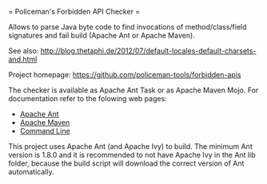 = Policeman's Forbidden API Checker =

Allows to parse Java byte code to find invocations of method/class/field
signatures and fail build (Apache Ant or Apache Maven).

See also:
http://blog.thetaphi.de/2012/07/default-locales-default-charsets-and.html

Project homepage:
https://github.com/policeman-tools/forbidden-apis

The checker is available as Apache Ant Task or as Apache Maven Mojo. For
documentation refer to the folowing web pages:

  * [Apache Ant](https://github.com/policeman-tools/forbidden-apis/wiki/AntUsage)
  * [Apache Maven](https://github.com/policeman-tools/forbidden-apis/wiki/MavenUsage)
  * [Command Line](https://github.com/policeman-tools/forbidden-apis/wiki/CliUsage)

This project uses Apache Ant (and Apache Ivy) to build. The minimum
Ant version is 1.8.0 and it is recommended to not have Apache Ivy in
the Ant lib folder, because the build script will download the correct
version of Ant automatically.
